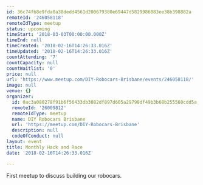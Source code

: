 ```yaml
---
id: 36c74fb8e9fda0a38dedd4561d200679380e69447d5829986083ee38b398882a
remoteId: '246058118'
remoteIdType: meetup
status: upcoming
timeStart: '2018-03-03T00:00:00.000Z'
timeEnd: null
timeCreated: '2018-02-16T14:26:33.016Z'
timeUpdated: '2018-02-16T14:26:33.016Z'
countAttending: '7'
countCapacity: null
countWaitlist: '0'
price: null
url: 'https://www.meetup.com/DIY-Robocars-Brisbane/events/246058118/'
image: null
venue: {}
organizer:
  id: 0ac3a080278f91b6f56433db3082df897d605a29798df49b3b68b255560cdd5a
  remoteId: '26009812'
  remoteIdType: meetup
  name: DIY Robocars Brisbane
  url: 'https://meetup.com/DIY-Robocars-Brisbane'
  description: null
  codeOfConduct: null
layout: event
title: Monthly Hack and Race
date: '2018-02-16T14:26:33.016Z'

---
```

<p>First meetup to discuss building our robocars.</p>
